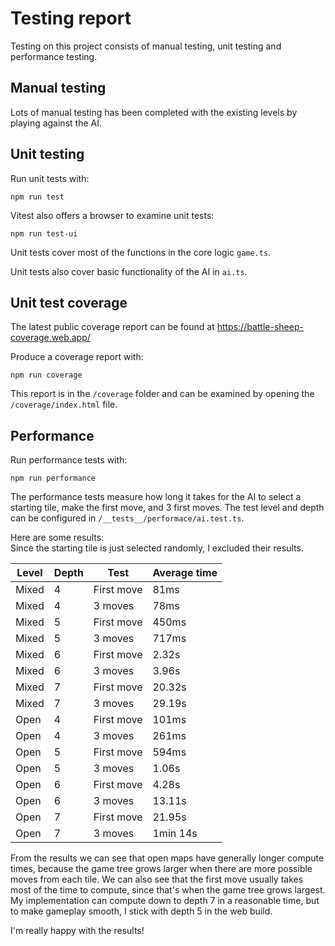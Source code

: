 # Testing report

Testing on this project consists of manual testing, unit testing and performance testing.

## Manual testing

Lots of manual testing has been completed with the existing levels by playing against the AI.

## Unit testing

Run unit tests with:

```
npm run test
```

Vitest also offers a browser to examine unit tests:

```
npm run test-ui
```

Unit tests cover most of the functions in the core logic `game.ts`.

Unit tests also cover basic functionality of the AI in `ai.ts`.

## Unit test coverage

The latest public coverage report can be found at https://battle-sheep-coverage.web.app/

Produce a coverage report with:

```
npm run coverage
```

This report is in the `/coverage` folder and can be examined by opening the `/coverage/index.html` file.

## Performance

Run performance tests with:

```
npm run performance
```

The performance tests measure how long it takes for the AI to select a starting tile, make the first move, and 3 first moves.
The test level and depth can be configured in `/__tests__/performace/ai.test.ts`.

Here are some results:  
Since the starting tile is just selected randomly, I excluded their results.

| Level | Depth | Test       | Average time |
| ----- | ----- | ---------- | ------------ |
| Mixed | 4     | First move | 81ms         |
| Mixed | 4     | 3 moves    | 78ms         |
| Mixed | 5     | First move | 450ms        |
| Mixed | 5     | 3 moves    | 717ms        |
| Mixed | 6     | First move | 2.32s        |
| Mixed | 6     | 3 moves    | 3.96s        |
| Mixed | 7     | First move | 20.32s       |
| Mixed | 7     | 3 moves    | 29.19s       |
| Open  | 4     | First move | 101ms        |
| Open  | 4     | 3 moves    | 261ms        |
| Open  | 5     | First move | 594ms        |
| Open  | 5     | 3 moves    | 1.06s        |
| Open  | 6     | First move | 4.28s        |
| Open  | 6     | 3 moves    | 13.11s       |
| Open  | 7     | First move | 21.95s       |
| Open  | 7     | 3 moves    | 1min 14s     |

From the results we can see that open maps have generally longer compute times, because the game tree grows larger when there are more possible moves from each tile. We can also see that the first move usually takes most of the time to compute, since that's when the game tree grows largest. My implementation can compute down to depth 7 in a reasonable time, but to make gameplay smooth, I stick with depth 5 in the web build.

I'm really happy with the results!
